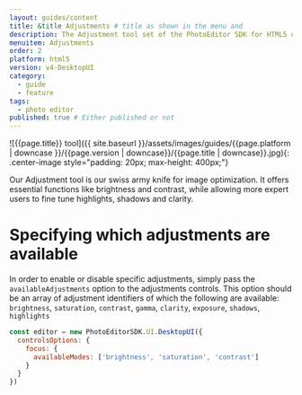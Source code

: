 ```yaml
---
layout: guides/content
title: &title Adjustments # title as shown in the menu and
description: The Adjustment tool set of the PhotoEditor SDK for HTML5 offers essential and advanced editing functions like Brightness, Contrast, Saturation or Exposure.
menuitem: Adjustments
order: 2
platform: html5
version: v4-DesktopUI
category:
  - guide
  - feature
tags:
  - photo editor
published: true # Either published or not
---
```


![{{page.title}} tool]({{ site.baseurl }}/assets/images/guides/{{page.platform | downcase }}/{{page.version | downcase}}/{{page.title | downcase}}.jpg){: .center-image style="padding: 20px; max-height: 400px;"}


Our Adjustment tool is our swiss army knife for image optimization. It offers essential functions like brightness and contrast, while allowing more expert users to fine tune highlights, shadows and clarity.

# Specifying which adjustments are available

In order to enable or disable specific adjustments, simply pass the `availableAdjustments` option to
the adjustments controls. This option should be an array of adjustment identifiers of which the following
are available: `brightness`, `saturation`, `contrast`, `gamma`, `clarity`, `exposure`, `shadows`, `highlights`

```js
const editor = new PhotoEditorSDK.UI.DesktopUI({
  controlsOptions: {
    focus: {
      availableModes: ['brightness', 'saturation', 'contrast']
    }
  }
})
```
